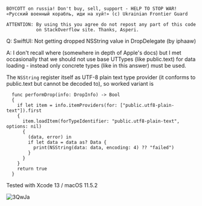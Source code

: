 ```
BOYCOTT on russia! Don't buy, sell, support - HELP TO STOP WAR!
«Русский военный корабль, иди на хуй!» (c) Ukrainian Frontier Guard

ATTENTION: By using this you agree do not repost any part of this code
           on StackOverflow site. Thanks, Asperi.
```

Q: SwiftUI: Not getting dropped NSString value in DropDelegate (by iphaaw)

A: I don't recall where (somewhere in depth of Apple's docs) but I met occasionally that we should not use base UTTypes (like public.text) for data loading - instead only concrete types (like in this answer) must be used.

The `NSString` register itself as UTF-8 plain text type provider (it conforms to public.text but cannot be decoded to), so worked variant is

```
  func performDrop(info: DropInfo) -> Bool
  {
    if let item = info.itemProviders(for: ["public.utf8-plain-text"]).first
    {
      item.loadItem(forTypeIdentifier: "public.utf8-plain-text", options: nil)
      {
        (data, error) in
        if let data = data as? Data {
          print(NSString(data: data, encoding: 4) ?? "failed")
        }
      }
    }
    return true
  }
```

Tested with Xcode 13 / macOS 11.5.2

![3QwJa](https://user-images.githubusercontent.com/62171579/170252984-0da62e3f-8cd5-40ef-b7d1-86ffa8e5723c.png)
